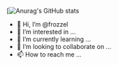[![Anurag's GitHub stats](https://github-readme-stats.vercel.app/api?username=frozzel&show_icons=true&theme=radical)


- 👋 Hi, I’m @frozzel
- 👀 I’m interested in ...
- 🌱 I’m currently learning ...
- 💞️ I’m looking to collaborate on ...
- 📫 How to reach me ...

<!---
frozzel/frozzel is a ✨ special ✨ repository because its `README.md` (this file) appears on your GitHub profile.
You can click the Preview link to take a look at your changes.
--->
